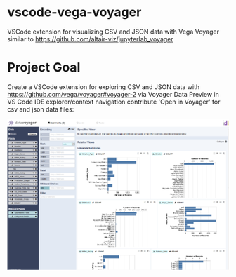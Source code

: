 # vscode-vega-voyager
VSCode extension for visualizing CSV and JSON data with Vega Voyager similar to https://github.com/altair-viz/jupyterlab_voyager

# Project Goal

Create a VSCode extension for exploring CSV and JSON data with https://github.com/vega/voyager#voyager-2 via Voyager Data Preview in VS Code IDE explorer/context navigation contribute 'Open in Voyager' for csv and json data files:

![Alt text](https://github.com/RandomFractals/vscode-vega-voyager/blob/master/vscode-vega-voyager-movies.png?raw=true 
 "Vega Voyager Movies") 
